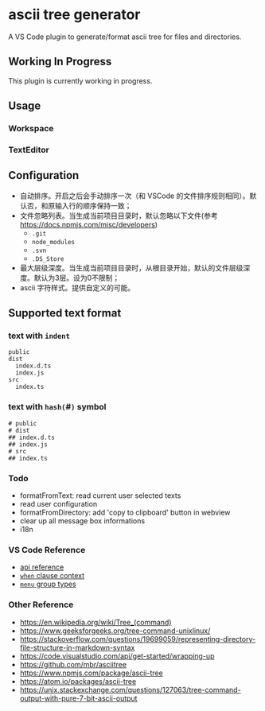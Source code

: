 # ascii tree generator

A VS Code plugin to generate/format ascii tree for files and directories.

## Working In Progress

This plugin is currently working in progress.

## Usage

### Workspace

### TextEditor

## Configuration

- 自动排序。开启之后会手动排序一次（和 VSCode 的文件排序规则相同）。默认否，和原输入行的顺序保持一致；
- 文件忽略列表。当生成当前项目目录时，默认忽略以下文件(参考 https://docs.npmjs.com/misc/developers)
  - `.git`
  - `node_modules`
  - `.svn`
  - `.DS_Store`
- 最大层级深度。当生成当前项目目录时，从根目录开始，默认的文件层级深度。默认为3层。设为0不限制；
- ascii 字符样式。提供自定义的可能。

## Supported text format

### text with `indent`

```
public
dist
  index.d.ts
  index.js
src
  index.ts
```

### text with `hash(`#`)` symbol

```
# public
# dist
## index.d.ts
## index.js
# src
## index.ts
```

### Todo

- formatFromText: read current user selected texts
- read user configuration
- formatFromDirectory: add 'copy to clipboard' button in webview
- clear up all message box informations
- i18n

### VS Code Reference

- [api reference](https://code.visualstudio.com/api/references/vscode-api#Uri)
- [`when` clause context](https://code.visualstudio.com/docs/getstarted/keybindings#_when-clause-contexts)
- [`menu` group types](https://code.visualstudio.com/api/references/contribution-points#Sorting-of-groups)

### Other Reference

- <https://en.wikipedia.org/wiki/Tree_(command)>
- <https://www.geeksforgeeks.org/tree-command-unixlinux/>
- <https://stackoverflow.com/questions/19699059/representing-directory-file-structure-in-markdown-syntax>
- <https://code.visualstudio.com/api/get-started/wrapping-up>
- <https://github.com/mbr/asciitree>
- <https://www.npmjs.com/package/ascii-tree>
- <https://atom.io/packages/ascii-tree>
- <https://unix.stackexchange.com/questions/127063/tree-command-output-with-pure-7-bit-ascii-output>
